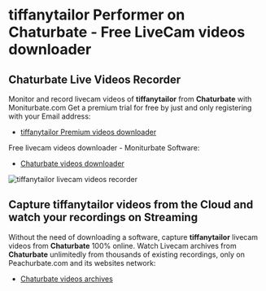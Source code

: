 # tiffanytailor Performer on Chaturbate - Free LiveCam videos downloader

## Chaturbate Live Videos Recorder

Monitor and record livecam videos of **tiffanytailor** from **Chaturbate** with Moniturbate.com
Get a premium trial for free by just and only registering with your Email address:
* [tiffanytailor Premium videos downloader](https://moniturbate.com/request-demo-licence-key.html)

Free livecam videos downloader - Moniturbate Software:
* [Chaturbate videos downloader](https://moniturbate.com/moniturbate-download-software.html)

![tiffanytailor livecam videos recorder](https://peachurnet.com/templates/moniturbate-software.png)


## Capture tiffanytailor videos from the Cloud and watch your recordings on Streaming

Without the need of downloading a software, capture **tiffanytailor** livecam videos from **Chaturbate** 100% online.
Watch Livecam archives from **Chaturbate** unlimitedly from thousands of existing recordings, only on Peachurbate.com and its websites network:
* [Chaturbate videos archives](https://peachurnet.com/)